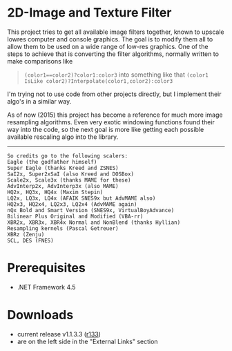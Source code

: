 # 2D-Image and Texture Filter #
This project tries to get all available image filters together, known to upscale lowres computer and console graphics. The goal is to modify them all to allow them to be used on a wide range of low-res graphics. One of the steps to achieve that is converting the filter algorithms, normally written to make comparisons like
> `(color1==color2)?color1:color3`
into something like that
> `(color1 IsLike color2)?Interpolate(color1,color2):color3`

I'm trying not to use code from other projects directly, but I implement their algo's in a similar way.

As of now (2015) this project has become a reference for much more image resampling algorithms. Even very exotic windowing functions found their way into the code, so the next goal is more like getting each possible available rescaling algo into the library.

---

```
So credits go to the following scalers:
Eagle (the godfather himself)
Super Eagle (thanks Kreed and ZSNES)
SaI2x, Super2xSaI (also Kreed and DOSBox)
Scale2x, Scale3x (thanks MAME for these)
AdvInterp2x, AdvInterp3x (also MAME)
HQ2x, HQ3x, HQ4x (Maxim Stepin)
LQ2x, LQ3x, LQ4x (AFAIK SNES9x but AdvMAME also)
HQ2x3, HQ2x4, LQ2x3, LQ2x4 (AdvMAME again)
nQx Bold and Smart Version (SNES9x, VirtualBoyAdvance)
Bilinear Plus Original and Modified (VBA-rr)
XBR2x, XBR3x, XBR4x Normal and NonBlend (thanks Hyllian)
Resampling kernels (Pascal Getreuer)
XBRz (Zenju)
SCL, DES (FNES)
```



# Prerequisites #
  * .NET Framework 4.5


# Downloads #
  * current release v1.1.3.3 ([r133](https://code.google.com/p/2dimagefilter/source/detail?r=133))
  * are on the left side in the "External Links" section
